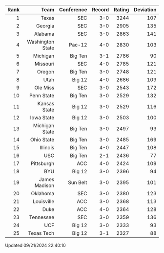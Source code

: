| Rank  | Team                 | Conference           | Record   | Rating | Deviation |
| ---:  | ---:                 | ---:                 | ---:     | ---:   | ---:      |
| 1     | Texas                | SEC                  | 3-0      | 3244   | 107       |
| 2     | Georgia              | SEC                  | 3-0      | 2905   | 135       |
| 3     | Alabama              | SEC                  | 3-0      | 2863   | 141       |
| 4     | Washington State     | Pac-12               | 4-0      | 2830   | 103       |
| 5     | Michigan             | Big Ten              | 3-1      | 2786   | 90        |
| 6     | Missouri             | SEC                  | 4-0      | 2785   | 121       |
| 7     | Oregon               | Big Ten              | 3-0      | 2748   | 121       |
| 8     | Utah                 | Big 12               | 4-0      | 2686   | 109       |
| 9     | Ole Miss             | SEC                  | 3-0      | 2543   | 172       |
| 10    | Penn State           | Big Ten              | 3-0      | 2529   | 132       |
| 11    | Kansas State         | Big 12               | 3-0      | 2529   | 116       |
| 12    | Iowa State           | Big 12               | 3-0      | 2503   | 100       |
| 13    | Michigan State       | Big Ten              | 3-0      | 2497   | 93        |
| 14    | Ohio State           | Big Ten              | 3-0      | 2485   | 169       |
| 15    | Illinois             | Big Ten              | 4-0      | 2447   | 108       |
| 16    | USC                  | Big Ten              | 2-1      | 2436   | 77        |
| 17    | Pittsburgh           | ACC                  | 4-0      | 2424   | 109       |
| 18    | BYU                  | Big 12               | 3-0      | 2396   | 94        |
| 19    | James Madison        | Sun Belt             | 3-0      | 2395   | 101       |
| 20    | Oklahoma             | SEC                  | 3-0      | 2380   | 123       |
| 21    | Louisville           | ACC                  | 3-0      | 2368   | 113       |
| 22    | Duke                 | ACC                  | 4-0      | 2364   | 128       |
| 23    | Tennessee            | SEC                  | 3-0      | 2359   | 136       |
| 24    | UCF                  | Big 12               | 3-0      | 2333   | 93        |
| 25    | Texas Tech           | Big 12               | 3-1      | 2327   | 88        |

Updated 09/21/2024 22:40:10
